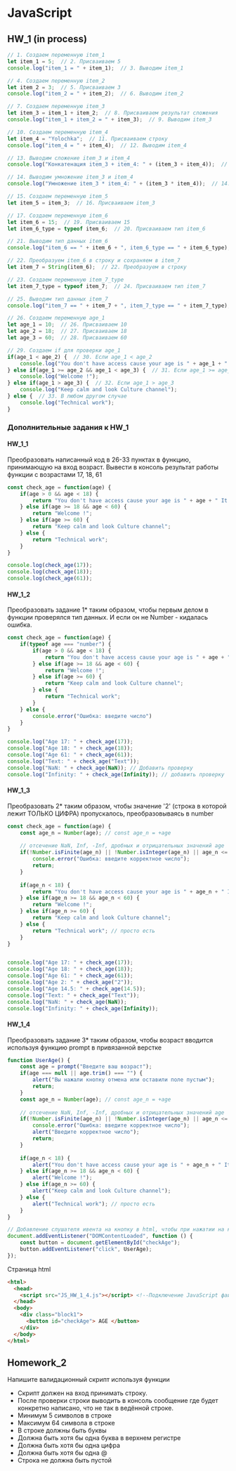 # JavaScript
## HW_1 (in process)
```Javascript
// 1. Создаем переменную item_1
let item_1 = 5;  // 2. Присваиваем 5
console.log("item_1 = " + item_1);  // 3. Выводим item_1

// 4. Создаем переменную item_2
let item_2 = 3;  // 5. Присваиваем 3
console.log("item_2 = " + item_2);  // 6. Выводим item_2

// 7. Создаем переменную item_3
let item_3 = item_1 + item_2;  // 8. Присваиваем результат сложения
console.log("item_1 + item_2 = " + item_3);  // 9. Выводим item_3

// 10. Создаем переменную item_4
let item_4 = "Yolochka";  // 11. Присваиваем строку
console.log("item_4 = " + item_4);  // 12. Выводим item_4

// 13. Выводим сложение item_3 и item_4
console.log("Конкатенация item_3 + item_4: " + (item_3 + item_4));  // 13. Конкатенация

// 14. Выводим умножение item_3 и item_4
console.log("Умножение item_3 * item_4: " + (item_3 * item_4));  // 14. Умножение (будет NaN)

// 15. Создаем переменную item_5
let item_5 = item_3;  // 16. Присваиваем item_3

// 17. Создаем переменную item_6
let item_6 = 15;  // 19. Присваиваем 15
let item_6_type = typeof item_6;  // 20. Присваиваем тип item_6

// 21. Выводим тип данных item_6
console.log("item_6 == " + item_6 + ", item_6_type == " + item_6_type);  // 21. Выводим item_6 и тип

// 22. Преобразуем item_6 в строку и сохраняем в item_7
let item_7 = String(item_6);  // 22. Преобразуем в строку

// 23. Создаем переменную item_7_type
let item_7_type = typeof item_7;  // 24. Присваиваем тип item_7

// 25. Выводим тип данных item_7
console.log("item_7 == " + item_7 + ", item_7_type == " + item_7_type);  // 25. Выводим item_7 и его тип

// 26. Создаем переменную age_1
let age_1 = 10;  // 26. Присваиваем 10
let age_2 = 18;  // 27. Присваиваем 18
let age_3 = 60;  // 28. Присваиваем 60

// 29. Создаем if для проверки age_1
if(age_1 < age_2) {  // 30. Если age_1 < age_2
    console.log("You don't have access cause your age is " + age_1 + " It's less then " + age_2);
} else if(age_1 >= age_2 && age_1 < age_3) {  // 31. Если age_1 >= age_2 и age_1 < age_3
    console.log("Welcome !");
} else if(age_1 > age_3) {  // 32. Если age_1 > age_3
    console.log("Keep calm and look Culture channel");
} else {  // 33. В любом другом случае
    console.log("Technical work");
}
```
### Дополнительные задания к HW_1
#### HW_1_1
Преобразовать написанный код в 26-33 пунктах в функцию, принимающую на вход возраст. Вывести в консоль результат работы функции с возрастами 17, 18, 61
```javascript
const check_age = function(age) {
    if(age > 0 && age < 18) {
        return "You don't have access cause your age is " + age + " It's less then ";
    } else if(age >= 18 && age < 60) {
        return "Welcome !";
    } else if(age >= 60) {
        return "Keep calm and look Culture channel";
    } else {
        return "Technical work";
    }
}

console.log(check_age(17));
console.log(check_age(18));
console.log(check_age(61));
```
#### HW_1_2
Преобразовать задание 1* таким образом, чтобы первым делом в функции проверялся тип данных. И если он не Number - кидалась ошибка.
```javascript
const check_age = function(age) {
    if(typeof age === "number") {
        if(age > 0 && age < 18) {
            return "You don't have access cause your age is " + age + " It's less then ";
        } else if(age >= 18 && age < 60) {
            return "Welcome !";
        } else if(age >= 60) {
            return "Keep calm and look Culture channel";
        } else {
            return "Technical work";
        } 
    } else {
        console.error("Ошибка: введите число")
    }
}

console.log("Age 17: " + check_age(17));
console.log("Age 18: " + check_age(18));
console.log("Age 61: " + check_age(61));
console.log("Text: " + check_age("Text"));
console.log("NaN: " + check_age(NaN)); // Добавить проверку
console.log("Infinity: " + check_age(Infinity)); // добавить проверку
```
#### HW_1_3
Преобразовать 2* таким образом, чтобы значение '2' (строка в которой лежит ТОЛЬКО ЦИФРА) пропускалось, преобразовываясь в number
```javascript
const check_age = function(age) {
    const age_n = Number(age); // const age_n = +age
    
    // отсечение NaN, Inf, -Inf, дробных и отрицательных значений age
    if(!Number.isFinite(age_n) || !Number.isInteger(age_n) || age_n <= 0) {
        console.error("Ошибка: введите корректное число");
        return;
    }  
        
    if(age_n < 18) {
        return "You don't have access cause your age is " + age_n + " It's less then ";
    } else if(age_n >= 18 && age_n < 60) {
        return "Welcome !";
    } else if(age_n >= 60) {
        return "Keep calm and look Culture channel";
    } else {
        return "Technical work"; // просто есть
    }
}


console.log("Age 17: " + check_age(17));
console.log("Age 18: " + check_age(18));
console.log("Age 61: " + check_age(61));
console.log("Age 2: " + check_age("2"));
console.log("Age 14.5: " + check_age(14.5));
console.log("Text: " + check_age("Text"));
console.log("NaN: " + check_age(NaN)); 
console.log("Infinity: " + check_age(Infinity));
```
#### HW_1_4
Преобразовать задание 3* таким образом, чтобы возраст вводится используя функцию prompt в привязанной верстке
```javascript
function UserAge() {
    const age = prompt("Введите ваш возраст");
    if(age === null || age.trim() === "") {
        alert("Вы нажали кнопку отмена или оставили поле пустым");
        return;
    }
    const age_n = Number(age); // const age_n = +age
    
    // отсечение NaN, Inf, -Inf, дробных и отрицательных значений age
    if(!Number.isFinite(age_n) || !Number.isInteger(age_n) || age_n <= 0) {
        console.error("Ошибка: введите корректное число");
        alert("Введите корректное число");
        return;
    }  
        
    if(age_n < 18) {
        alert("You don't have access cause your age is " + age_n + " It's less then ");
    } else if(age_n >= 18 && age_n < 60) {
        alert("Welcome !");
    } else if(age_n >= 60) {
        alert("Keep calm and look Culture channel");
    } else {
        alert("Technical work"); // просто есть
    }
}

// Добавление слушателя ивента на кнопку в html, чтобы при нажатии на кнопку выполнялась функция.
document.addEventListener("DOMContentLoaded", function () {
    const button = document.getElementById("checkAge");
    button.addEventListener("click", UserAge);
});
```
Страница html
```html
<html>
  <head>
    <script src="JS_HW_1_4.js"></script> <!--Подключение JavaScript файла-->
  </head>
  <body>
    <div class="block1">
      <button id="checkAge"> AGE </button>
    </div>
  </body>
</html>
```
## Homework_2
Напишите валидационный скрипт используя функции

- Скрипт должен на вход принимать строку.
- После проверки строки выводить в консоль сообщение где будет конкретно написано, что не так в ведённой строке.
- Минимум 5 символов в строке
- Максимум 64 символа в строке
- В строке должны быть буквы
- Должна быть хотя бы одна буква в верхнем регистре
- Должна быть хотя бы одна цифра
- Должна быть хотя бы одна @
- Строка не должна быть пустой

```javascript

```
